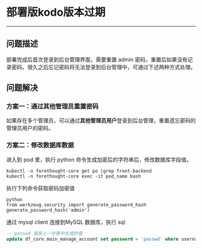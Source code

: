 # 部署版kodo版本过期
---

## 问题描述
部署完成后首次登录到后台管理界面，需要重置 admin 密码，重置后如果没有记录密码，很久之后忘记密码将无法登录到后台管理中，可通过下述两种方式处理。
## 问题解决
### 方案一：通过其他管理员重置密码
如果存在多个管理员，可以通过**其他管理员用户**登录到后台管理，重置遗忘密码的管理员用户的密码。

### 方案二：修改数据库数据
进入到 pod 里，执行 python 命令生成加密后的字符串后，修改数据库字段值。
```shell
kubectl -n forethought-core get po |grep front-backend
kubectl -n forethought-core exec -it pod_name bash
```
执行下列命令获取密码加密值
```shell
python
from werkzeug.security import generate_password_hash
generate_password_hash('admin')
```
通过 mysql client 连接到MySQL 数据库，执行 sql
```sql
-- passwd 值是上一步骤中生成的值
update df_core.main_manage_account set password = 'passwd' where username= 'admin';
```